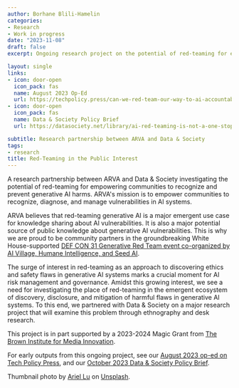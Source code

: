 ```yaml
---
author: Borhane Blili-Hamelin
categories:
- Research
- Work in progress
date: "2023-11-08"
draft: false
excerpt: Ongoing research project on the potential of red-teaming for empowering communities to recognize and prevent generative AI harms

layout: single
links:
- icon: door-open
  icon_pack: fas
  name: August 2023 Op-Ed
  url: https://techpolicy.press/can-we-red-team-our-way-to-ai-accountability/
- icon: door-open
  icon_pack: fas
  name: Data & Society Policy Brief
  url: https://datasociety.net/library/ai-red-teaming-is-not-a-one-stop-solution-to-ai-harms-recommendations-for-using-red-teaming-for-ai-accountability/

subtitle: Research partnership between ARVA and Data & Society
tags:
- research
title: Red-Teaming in the Public Interest
---
```

A research partnership between ARVA and Data & Society investigating the potential of red-teaming for empowering communities to recognize and prevent generative AI harms. ARVA's mission is to empower communities to recognize, diagnose, and manage vulnerabilities in AI systems. 

ARVA believes that red-teaming generative AI is a major emergent use case for knowledge sharing about AI vulnerabilities. It is also a major potential source of public knowledge about generative AI vulnerabilities. This is why we are proud to be community partners in the groundbreaking White House-supported [DEF CON 31 Generative Red Team event co-organized by AI Village, Humane Intelligence, and Seed AI](https://www.hackthefuture.com). 

The surge of interest in red-teaming as an approach to discovering ethics and safety flaws in generative AI systems marks a crucial moment for AI risk management and governance. Amidst this growing interest, we see a need for investigating the place of red-teaming in the emergent ecosystem of discovery, disclosure, and mitigation of harmful flaws in generative AI systems. To this end, we partnered with Data & Society on a major research project that will examine this problem through ethnography and desk research.

This project is in part supported by a 2023-2024 Magic Grant from [The Brown Institute for Media Innovation](https://brown.columbia.edu/project-type/magic-grants/).

For early outputs from this ongoing project, see our [August 2023 op-ed on Tech Policy Press](https://techpolicy.press/can-we-red-team-our-way-to-ai-accountability/), and our [October 2023 Data & Society Policy Brief](https://datasociety.net/library/ai-red-teaming-is-not-a-one-stop-solution-to-ai-harms-recommendations-for-using-red-teaming-for-ai-accountability/).

Thumbnail photo by [Ariel Lu](https://www.ariellu.com) on [Unsplash](https://unsplash.com/photos/a-close-up-of-a-multicolored-object-on-a-black-background-DtJ9q3Mu0Pw). 
